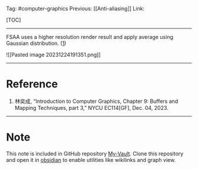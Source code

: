 Tag: #computer-graphics 
Previous: [[Anti-aliasing]]
Link: 

[TOC]

---

FSAA uses a higher resolution render result and apply average using Gaussian distribution. (<u>1</u>)

![[Pasted image 20231224191351.png]]

---

# Reference

1. 林奕成, “Introduction to Computer Graphics, Chapter 9: Buffers and Mapping Techniques, part 3,” NYCU EC114[GF], Dec. 04, 2023.

---

# Note

This note is included in GitHub repository [My-Vault](https://github.com/LittleD3092/My-Vault.git). Clone this repository and open it in [obsidian](https://obsidian.md/) to enable utilities like wikilinks and graph view.